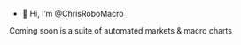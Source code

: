 - 👋 Hi, I’m @ChrisRoboMacro

Coming soon is a suite of automated markets & macro charts

<!---
ChrisRoboMacro/ChrisRoboMacro is a ✨ special ✨ repository because its `README.md` (this file) appears on your GitHub profile.
You can click the Preview link to take a look at your changes.
--->
